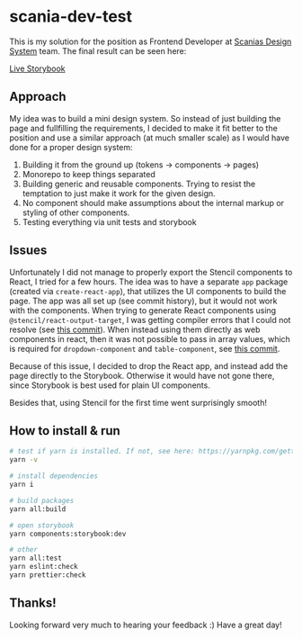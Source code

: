 # scania-dev-test

This is my solution for the position as Frontend Developer at [Scanias Design System](https://digitaldesign.scania.com/home) team. The final result can be seen here:

[Live Storybook](https://scania-dev-test.netlify.app/?path=/story/pages-driver-evaluation-page--standard)

## Approach

My idea was to build a mini design system. So instead of just building the page and fullfilling the requirements, I decided to make it fit better to the position and use a similar approach (at much smaller scale) as I would have done for a proper design system:

1. Building it from the ground up (tokens -> components -> pages)
2. Monorepo to keep things separated
3. Building generic and reusable components. Trying to resist the temptation to just make it work for the given design.
4. No component should make assumptions about the internal markup or styling of other components.
5. Testing everything via unit tests and storybook

## Issues

Unfortunately I did not manage to properly export the Stencil components to React, I tried for a few hours. The idea was to have a separate `app` package (created via `create-react-app`), that utilizes the UI components to build the page. The app was all set up (see commit history), but it would not work with the components. When trying to generate React components using `@stencil/react-output-target`, I was getting compiler errors that I could not resolve (see [this commit](https://github.com/design-system-dev/scania-dev-test/commit/fd7a3cc0865640575afaf5fbcf1d9837fcf170b5)). When instead using them directly as web components in react, then it was not possible to pass in array values, which is required for `dropdown-component` and `table-component`, see [this commit](https://github.com/design-system-dev/scania-dev-test/commit/552fa9e2afd62d5ce3a5e8f5e297c0c8c5e3d5dd).

Because of this issue, I decided to drop the React app, and instead add the page directly to the Storybook. Otherwise it would have not gone there, since Storybook is best used for plain UI components.

Besides that, using Stencil for the first time went surprisingly smooth!

## How to install & run

```bash
# test if yarn is installed. If not, see here: https://yarnpkg.com/getting-started/install
yarn -v

# install dependencies
yarn i

# build packages
yarn all:build

# open storybook
yarn components:storybook:dev

# other
yarn all:test
yarn eslint:check
yarn prettier:check
```

## Thanks!

Looking forward very much to hearing your feedback :) Have a great day!
